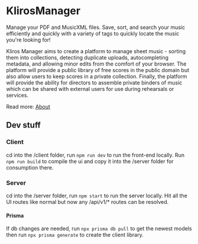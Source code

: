 # KlirosManager
Manage your PDF and MusicXML files. Save, sort, and search your music efficiently and quickly with a variety of tags to quickly locate the music you're looking for!

Kliros Manager aims to create a platform to manage sheet music - sorting them into collections, detecting duplicate uploads, autocompleting metadata, and allowing minor edits from the comfort of your browser. The platform will provide a public library of free scores in the public domain but also allow users to keep scores in a private collection. Finally, the platform will provide the ability for directors to assemble private binders of music which can be shared with external users for use during rehearsals or services. 

Read more: [About](about/README.md)

## Dev stuff

### Client

cd into the /client folder, run `npm run dev` to run the front-end locally. Run `npm run build` to compile the ui and copy it into the /server folder for consumption there.

### Server

cd into the /server folder, run `npm start` to run the server locally. Hit all the UI routes like normal but now any /api/v1/* routes can be resolved.

#### Prisma

If db changes are needed, run `npx prisma db pull` to get the newest models then run `npx prisma generate` to create the client library.
